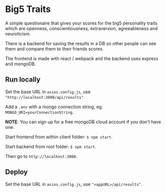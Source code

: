 # Big5 Traits

A simple questionaire that gives your scores for the big5 personality traits which are openness, conscientiousness, extraversion, agreeableness and neuroticism.

There is a backend for saving the results in a DB so other people can see them and compare them to their friends scores.

The frontend is made with react / webpack and the backend uses express and mongoDB.

## Run locally

Set the base URL in `axios.config.js`, use `"http://localhost:3000/api/results"`.

Add a `.env` with a mongo connection string, eg. `MONGO_URI=yourConnectionString`.

**NOTE**: You can sign up for a free mongoDB cloud account if you don't have one.

Start frontend from within client folder: `$ npm start`.

Start backend from root folder: `$ npm start`.

Then go to `http://localhost:3000`.

## Deploy

Set the base URL in `axios.config.js`, use `"<appURL>/api/results"`.
